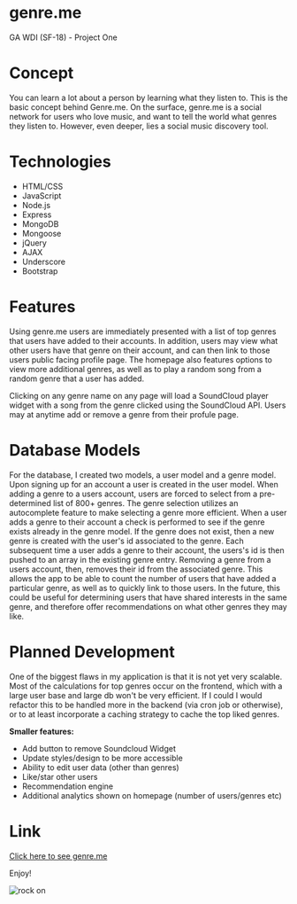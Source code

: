 # genre.me
GA WDI (SF-18) - Project One

Concept
===
You can learn a lot about a person by learning what they listen to. This is the basic concept behind Genre.me. On the surface, genre.me is a social network for users who love music, and want to tell the world what genres they listen to. However, even deeper, lies a social music discovery tool.

Technologies
===

- HTML/CSS
- JavaScript
- Node.js
- Express
- MongoDB
- Mongoose
- jQuery
- AJAX
- Underscore
- Bootstrap

Features
===
Using genre.me users are immediately presented with a list of top genres that users have added to their accounts. In addition, users may view what other users have that genre on their account, and can then link to those users public facing profile page. The homepage also features options to view more additional genres, as well as to play a random song from a random genre that a user has added.

Clicking on any genre name on any page will load a SoundCloud player widget with a song from the genre clicked using the SoundCloud API. Users may at anytime add or remove a genre from their profule page.

Database Models
===
For the database, I created two models, a user model and a genre model. Upon signing up for an account a user is created in the user model. When adding a genre to a users account, users are forced to select from a pre-determined list of 800+ genres. The genre selection utilizes an autocomplete feature to make selecting a genre more efficient. When a user adds a genre to their account a check is performed to see if the genre exists already in the genre model. If the genre does not exist, then a new genre is created with the user's id associated to the genre. Each subsequent time a user adds a genre to their account, the users's id is then pushed to an array in the existing genre entry. Removing a genre from a users account, then, removes their id from the associated genre.
This allows the app to be able to count the number of users that have added a particular genre, as well as to quickly link to those users. 
In the future, this could be useful for determining users that have shared interests in the same genre, and therefore offer recommendations on what other genres they may like.

Planned Development
===
One of the biggest flaws in my application is that it is not yet very scalable. Most of the calculations for top genres occur on the frontend, which with a large user base and large db won't be very efficient. If I could I would refactor this to be handled more in the backend (via cron job or otherwise), or to at least incorporate a caching strategy to cache the top liked genres.

**Smaller features:**

- Add button to remove Soundcloud Widget
- Update styles/design to be more accessible
- Ability to edit user data (other than genres)
- Like/star other users
- Recommendation engine
- Additional analytics shown on homepage (number of users/genres etc)

Link
===
[Click here to see genre.me](https://stark-badlands-7845.herokuapp.com/)

Enjoy!

![rock on](http://i.imgur.com/K4HeqBm.gif "Rock on!")



